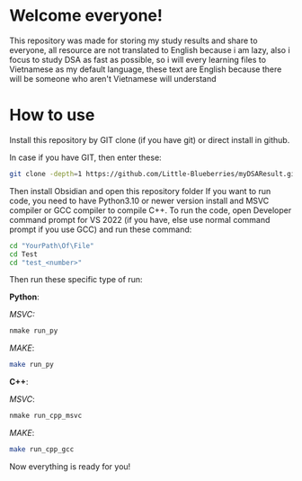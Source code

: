 # Welcome everyone!
This repository was made for storing my study results and share to everyone, all resource are not translated to English because i am lazy, also i focus to study DSA as fast as possible, so i will every learning files to Vietnamese as my default language, these text are English because there will be someone who aren't Vietnamese will understand

# How to use
Install this repository by GIT clone (if you have git) or direct install in github.

In case if you have GIT, then enter these:

``` bash
git clone -depth=1 https://github.com/Little-Blueberries/myDSAResult.git
```

Then install Obsidian and open this repository folder
If you want to run code, you need to have Python3.10 or newer version install and MSVC compiler or GCC compiler to compile C++.
To run the code, open Developer command prompt for VS 2022 (if you have, else use normal command prompt if you use GCC) and run these command:

``` bash
cd "YourPath\Of\File"
cd Test
cd "test_<number>"
```

Then run these specific type of run:

**Python**:

_MSVC:_
``` bash
nmake run_py
```
_MAKE_:
``` bash
make run_py
```

**C++**:

_MSVC_:
``` bash
nmake run_cpp_msvc
```
_MAKE_:
``` bash
make run_cpp_gcc
```

Now everything is ready for you!
